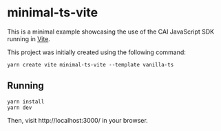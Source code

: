 # minimal-ts-vite

This is a minimal example showcasing the use of the CAI JavaScript SDK running in [Vite](https://vitejs.dev/).

This project was initially created using the following command:

```
yarn create vite minimal-ts-vite --template vanilla-ts
```

## Running

```
yarn install
yarn dev
```

Then, visit http://localhost:3000/ in your browser.
